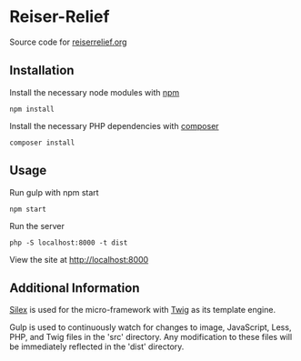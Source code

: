 # Reiser-Relief

Source code for [reiserrelief.org](http://reiserrelief.org)

## Installation

Install the necessary node modules with [npm](https://www.npmjs.com/)

```
npm install
```

Install the necessary PHP dependencies with [composer](https://getcomposer.org/)
```
composer install
```

## Usage

Run gulp with npm start
```
npm start
```

Run the server

```
php -S localhost:8000 -t dist
```


View the site at [http://localhost:8000](http://localhost:8000)

## Additional Information

[Silex](http://silex.sensiolabs.org/) is used for the micro-framework with [Twig](http://twig.sensiolabs.org/) as its template engine.

Gulp is used to continuously watch for changes to image, JavaScript, Less, PHP, and Twig files in the 'src' directory.  Any modification to these files will be immediately reflected in the 'dist' directory.

